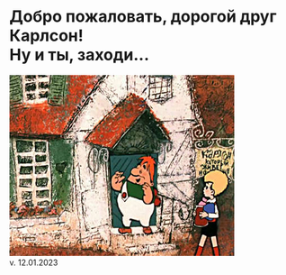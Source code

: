 # Добро пожаловать, дорогой друг Карлсон!<br>Ну и ты, заходи...

![alt text](/images/karl.jpg "На шею не дави !") <br>
v. 12.01.2023